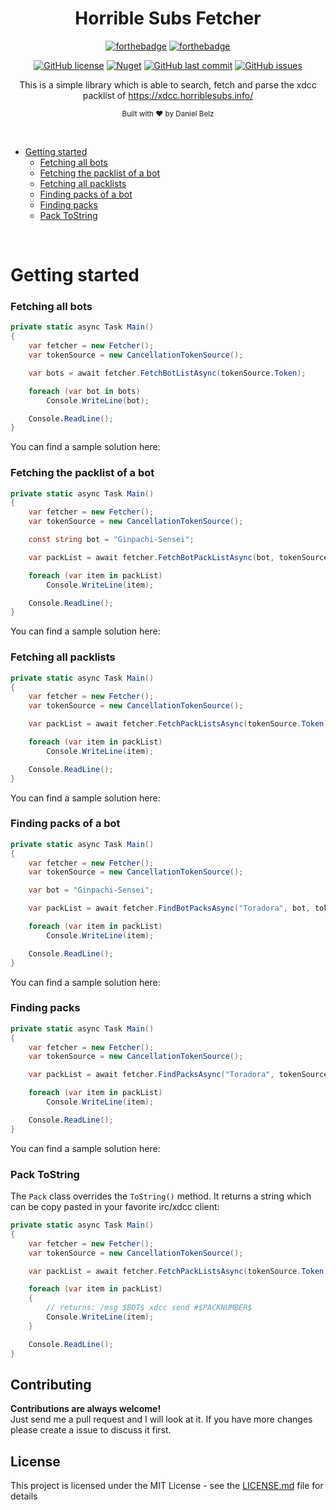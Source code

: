 ﻿<h1 align="center">Horrible Subs Fetcher</h1>
<div align="center">

[![forthebadge](https://forthebadge.com/images/badges/made-with-c-sharp.svg)](https://forthebadge.com)
[![forthebadge](https://forthebadge.com/images/badges/built-with-grammas-recipe.svg)](https://forthebadge.com)

[![GitHub license](https://img.shields.io/github/license/dbelz/Horrible-Subs-Fetcher.svg?longCache=true&style=flat-square)](https://github.com/dbelz/Horrible-Subs-Fetcher/blob/master/LICENSE.md)
[![Nuget](https://img.shields.io/nuget/v/HorribleSubsFetcher.svg?style=flat-square)](https://www.nuget.org/packages/HorribleSubsFetcher/)
[![GitHub last commit](https://img.shields.io/github/last-commit/dbelz/Horrible-Subs-Fetcher.svg?longCache=true&style=flat-square)](https://github.com/dbelz/Horrible-Subs-Fetcher)
[![GitHub issues](https://img.shields.io/github/issues/dbelz/Horrible-Subs-Fetcher.svg?longCache=true&style=flat-square)](https://github.com/dbelz/Horrible-Subs-Fetcher/issues)

This is a simple library which is able to search, fetch and parse the xdcc packlist of https://xdcc.horriblesubs.info/

<sub>Built with ❤︎ by Daniel Belz</sub>
</div><br>

* [Getting started](#getting-started)
    * [Fetching all bots](#fetching-all-bots)
    * [Fetching the packlist of a bot](#fetching-the-packlist-of-a-bot)
    * [Fetching all packlists](#fetching-all-packlists)
    * [Finding packs of a bot](#finding-packs-of-a-bot)
    * [Finding packs](#finding-packs)
    * [Pack ToString](#pack-tostring)

<br>

# Getting started
### Fetching all bots
```csharp
private static async Task Main()
{
    var fetcher = new Fetcher();
    var tokenSource = new CancellationTokenSource();

    var bots = await fetcher.FetchBotListAsync(tokenSource.Token);

    foreach (var bot in bots)
        Console.WriteLine(bot);

    Console.ReadLine();
}
```

You can find a sample solution here: 

### Fetching the packlist of a bot
```csharp
private static async Task Main()
{
    var fetcher = new Fetcher();
    var tokenSource = new CancellationTokenSource();

    const string bot = "Ginpachi-Sensei";

    var packList = await fetcher.FetchBotPackListAsync(bot, tokenSource.Token);

    foreach (var item in packList)
        Console.WriteLine(item);

    Console.ReadLine();
}
```

You can find a sample solution here: 

### Fetching all packlists
```csharp
private static async Task Main()
{
    var fetcher = new Fetcher();
    var tokenSource = new CancellationTokenSource();

    var packList = await fetcher.FetchPackListsAsync(tokenSource.Token);

    foreach (var item in packList)
        Console.WriteLine(item);

    Console.ReadLine();
}
```

You can find a sample solution here: 

### Finding packs of a bot
```csharp
private static async Task Main()
{
    var fetcher = new Fetcher();
    var tokenSource = new CancellationTokenSource();

    var bot = "Ginpachi-Sensei";

    var packList = await fetcher.FindBotPacksAsync("Toradora", bot, tokenSource.Token);

    foreach (var item in packList)
        Console.WriteLine(item);

    Console.ReadLine();
}
```

You can find a sample solution here: 

### Finding packs
```csharp
private static async Task Main()
{
    var fetcher = new Fetcher();
    var tokenSource = new CancellationTokenSource();

    var packList = await fetcher.FindPacksAsync("Toradora", tokenSource.Token);

    foreach (var item in packList)
        Console.WriteLine(item);

    Console.ReadLine();
}
```

You can find a sample solution here: 

### Pack ToString

The `Pack` class overrides the `ToString()` method. It returns a string which can be copy pasted in your favorite irc/xdcc client:
```csharp
private static async Task Main()
{
    var fetcher = new Fetcher();
    var tokenSource = new CancellationTokenSource();

    var packList = await fetcher.FetchPackListsAsync(tokenSource.Token);

    foreach (var item in packList)
    {
        // returns: /msg $BOT$ xdcc send #$PACKNUMBER$
        Console.WriteLine(item);
    }

    Console.ReadLine();
}
```

## Contributing

__Contributions are always welcome!__  
Just send me a pull request and I will look at it. If you have more changes please create a issue to discuss it first.

## License

This project is licensed under the MIT License - see the [LICENSE.md](LICENSE.md) file for details
